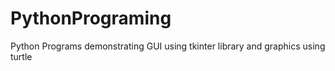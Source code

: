 # PythonPrograming
Python Programs demonstrating GUI using tkinter library
and graphics using turtle 
